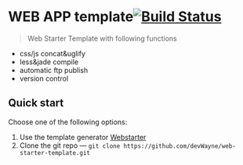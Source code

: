 WEB APP template[![Build Status](https://travis-ci.org/devWayne/web-starter-template.svg?branch=master)](https://travis-ci.org/devWayne/web-starter-template)
============

> Web Starter Template with following functions
- css/js concat&uglify
- less&jade compile
- automatic ftp publish
- version control

## Quick start

Choose one of the following options:

1. Use the template generator 
   [Webstarter](https://github.com/devWayne/webstarter) 
2. Clone the git repo — `git clone
   https://github.com/devWayne/web-starter-template.git`

